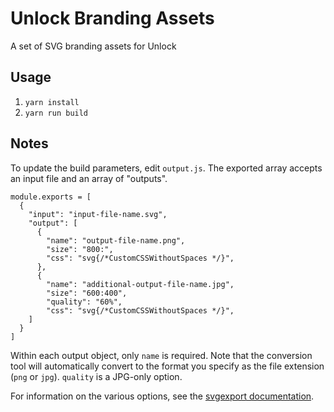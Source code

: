 # Unlock Branding Assets

A set of SVG branding assets for Unlock

## Usage

1. `yarn install`
2. `yarn run build`

## Notes

To update the build parameters, edit `output.js`. The exported array accepts an input file and an array of "outputs".

```
module.exports = [
  {
    "input": "input-file-name.svg",
    "output": [
      {
        "name": "output-file-name.png",
        "size": "800:",
        "css": "svg{/*CustomCSSWithoutSpaces */}",
      },
      {
        "name": "additional-output-file-name.jpg",
        "size": "600:400",
        "quality": "60%",
        "css": "svg{/*CustomCSSWithoutSpaces */}",
    ]
  }
]
```

Within each output object, only `name` is required. Note that the conversion tool will automatically convert to the format you specify as the file extension (`png` or `jpg`). `quality` is a JPG-only option.

For information on the various options, see the [svgexport documentation](https://github.com/shakiba/svgexport).
